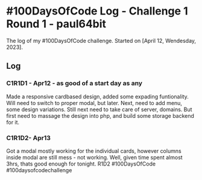 # #100DaysOfCode Log - Challenge 1 Round 1 - paul64bit

The log of my #100DaysOfCode challenge. Started on [April 12, Wendesday, 2023].

## Log

### C1R1D1 - Apr12 - as good of a start day as any
Made a responsive cardbased design, added some expading funtionality. Will need to switch to proper modal, but later. Next, need to add menu, some design variations. Still next need to take care of server, domains. But first need to massage the design into php, and build some storage backend for it.

### C1R1D2- Apr13

Got a modal mostly working for the individual cards, however columns inside modal are still mess - not working. Well, given time spent almost 3hrs, thats good enough for tonight. R1D2 #100DaysOfCode #100daysofcodechallenge 
